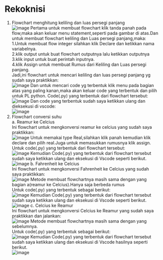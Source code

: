 # Rekoknisi
1. Flowchart menghitung keliling dan luas persegi panjang\
![image](https://github.com/IsmedQalyubi/Rekoknisi/blob/main/Screenshot%20(62).png) 
Pertama untuk membuat flowchart klik tanda panah pada flow,maka akan keluar menu statement,seperti pada gambar di atas.Dan untuk membuat flowchart keliling dan Luas persegi panjang,maka:\
1.Untuk membuat flow integer silahkan klik Declare dan ketikkan nama variabelnya. \
2.klik output untuk buat flowchart outputnya lalu ketikkan outputnya\
3.klik input untuk buat perintah inputnya. \
4.klik Assign untuk membuat Rumus dari Keliling dan Luas persegi panjang.\
Jadi,ini flowchart untuk mencari keliling dan luas persegi panjang yg sudah saya praktikkan:\
![image](https://github.com/IsmedQalyubi/Rekoknisi/blob/main/Screenshot%20(46).png) 
Dan untuk mencari code yg terbentuk klik menu pada bagian atas yang paling kanan,maka akan keluar code yang terbentuk dan pilih untuk PL python. Code(.py) yang terbentuk dari flowchart tersebut:
![image](https://github.com/IsmedQalyubi/Rekoknisi/blob/main/Screenshot%20(48).png) 
Dan code yang terbentuk sudah saya ketikkan ulang dan dieksekusi di vscode:\
![image](https://github.com/IsmedQalyubi/Rekoknisi/blob/main/Screenshot%20(49).png) 
2. Flowchart conversi suhu\
a. Reamur ke Celcius\
Ini flowchart untuk mengkonversi reamur ke celcius yang sudah saya praktikkan:\
![image](https://github.com/IsmedQalyubi/Rekoknisi/blob/main/Screenshot%20(50).png) 
Untuk memakai type Real,silahkan klik panah kemudian klik declare dan pilih real.Juga untuk memasukkan rumusnya klik assign.\
Untuk code(.py) yang terbentuk dari flowchart tersebut:\
![image](https://github.com/IsmedQalyubi/Rekoknisi/blob/main/Screenshot%20(51).png) 
Kemudian Code(.py) yang terbentuk dari flowchart tersebut sudah saya ketikkan ulang dan eksekusi di Vscode seperti berikut. 
![image](https://github.com/IsmedQalyubi/Rekoknisi/blob/main/Screenshot%20(52).png) 
b. Fahrenheit ke Celcius\
Ini flowchart untuk mengkonversi Fahrenheit ke Celcius yang sudah saya praktikkan:\
![image](https://github.com/IsmedQalyubi/Rekoknisi/blob/main/Screenshot%20(53).png) 
Metode membuat flowchartnya masih sama dengan yang bagian a(reamur ke Celcius).Hanya saja berbeda rumus\
Untuk code(.py) yang terbentuk sebagai berikut:\
![image](https://github.com/IsmedQalyubi/Rekoknisi/blob/main/Screenshot%20(54).png) 
Kemudian Code(.py) yang terbentuk dari flowchart tersebut sudah saya ketikkan ulang dan eksekusi di Vscode seperti berikut.\
![image](https://github.com/IsmedQalyubi/Rekoknisi/blob/main/Screenshot%20(55).png) 
c. Celcius ke Reamur\
Ini flowchart untuk mengkonversi Celcius  ke Reamur yang sudah saya praktikkan dan jalankan:\
![image](https://github.com/IsmedQalyubi/Rekoknisi/blob/main/Screenshot%20(56).png) 
Metode membuat flowchartnya masih sama dengan yang sebelumnya.\
Untuk code(.py) yang terbentuk sebagai berikut:\
![image](https://github.com/IsmedQalyubi/Rekoknisi/blob/main/Screenshot%20(57).png) 
Kemudian Code(.py) yang terbentuk dari flowchart tersebut sudah saya ketikkan ulang dan eksekusi di Vscode hasilnya seperti berikut.\
![image](https://github.com/IsmedQalyubi/Rekoknisi/blob/main/Screenshot%20(58).png) 











